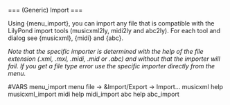 === (Generic) Import ===

Using {menu_import}, you can import any file that is compatible with the 
LilyPond import tools (musicxml2ly, midi2ly and abc2ly). For each tool and 
dialog see {musicxml}, {midi} and {abc}.

*Note that the specific importer is determined with the help of the file extension 
(.xml, .mxl, .midi, .mid or .abc) and without that the importer will fail.
If you get a file type error use the specific importer directly from the menu.*

#VARS
menu_import menu file -> &Import/Export -> Import...
musicxml help musicxml_import
midi help midi_import
abc help abc_import
